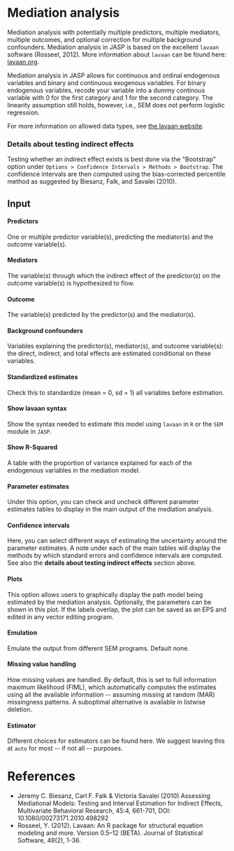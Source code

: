 Mediation analysis
============

Mediation analysis with potentially multiple predictors, multiple mediators, multiple outcomes, and optional correction for multiple background confounders. Mediation analysis in JASP is based on the excellent `lavaan` software (Rosseel, 2012). More information about `lavaan` can be found here: [lavaan.org](http://lavaan.org). 


Mediation analysis in JASP allows for continuous and ordinal endogenous variables and binary and continuous exogenous variables. For binary endogenous variables, recode your variable into a dummy continous variable with 0 for the first category and 1 for the second category. The linearity assumption still holds, however, i.e., SEM does not perform logistic regression.

For more information on allowed data types, see [the lavaan website](http://lavaan.ugent.be/tutorial/cat.html).

### Details about testing indirect effects
Testing whether an indirect effect exists is best done via the "Bootstrap" option under `Options > Confidence Intervals > Methods > Bootstrap`. The confidence intervals are then computed using the bias-corrected percentile method as suggested by Biesanz, Falk, and Savalei (2010).


## Input
#### Predictors
One or multiple predictor variable(s), predicting the mediator(s) and the outcome variable(s).

#### Mediators
The variable(s) through which the indirect effect of the predictor(s) on the outcome variable(s) is hypothesized to flow. 

#### Outcome
The variable(s) predicted by the predictor(s) and the mediator(s).

#### Background confounders
Variables explaining the predictor(s), mediator(s), and outcome variable(s): the direct, indirect, and total effects are estimated conditional on these variables.

#### Standardized estimates
Check this to standardize (mean = 0, sd = 1) all variables before estimation.

#### Show lavaan syntax
Show the syntax needed to estimate this model using `lavaan` in `R` or the `SEM` module in `JASP`.

#### Show R-Squared
A table with the proportion of variance explained for each of the endogenous variables in the mediation model.

#### Parameter estimates
Under this option, you can check and uncheck different parameter estimates tables to display in the main output of the mediation analysis.

#### Confidence intervals
Here, you can select different ways of estimating the uncertainty around the parameter estimates. A note under each of the main tables will display the methods by which standard errors and confidence intervals are computed. See also the __details about testing indirect effects__ section above. 

#### Plots
This option allows users to graphically display the path model being estimated by the mediation analysis. Optionally, the parameters can be shown in this plot. If the labels overlap, the plot can be saved as an EPS and edited in any vector editing program.

#### Emulation
Emulate the output from different SEM programs. Default none.

#### Missing value handling
How missing values are handled. By default, this is set to full information maximum likelihood (FIML), which automatically computes the estimates using all the available information -- assuming missing at random (MAR) missingness patterns. A suboptimal alternative is available in listwise deletion.

#### Estimator
Different choices for estimators can be found here. We suggest leaving this at `auto` for most -- if not all -- purposes.

References
==========

- Jeremy C. Biesanz, Carl F. Falk & Victoria Savalei (2010) Assessing Mediational Models: Testing and Interval Estimation for Indirect Effects, Multivariate Behavioral Research, 45:4, 661-701, DOI: 10.1080/00273171.2010.498292
- Rosseel, Y. (2012). Lavaan: An R package for structural equation modeling and more. Version 0.5–12 (BETA). Journal of Statistical Software, 48(2), 1-36.

